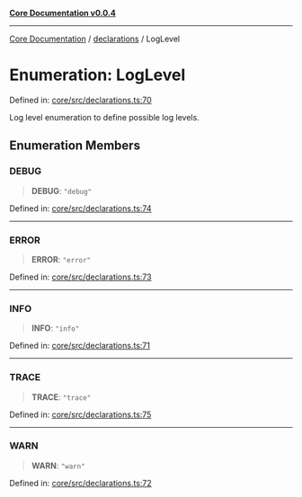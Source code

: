 [**Core Documentation v0.0.4**](../../README.md)

***

[Core Documentation](../../modules.md) / [declarations](../README.md) / LogLevel

# Enumeration: LogLevel

Defined in: [core/src/declarations.ts:70](https://github.com/stonemjs/core/blob/4b1b931e44a5db2600109fa7ae2a8b532ed77730/src/declarations.ts#L70)

Log level enumeration to define possible log levels.

## Enumeration Members

### DEBUG

> **DEBUG**: `"debug"`

Defined in: [core/src/declarations.ts:74](https://github.com/stonemjs/core/blob/4b1b931e44a5db2600109fa7ae2a8b532ed77730/src/declarations.ts#L74)

***

### ERROR

> **ERROR**: `"error"`

Defined in: [core/src/declarations.ts:73](https://github.com/stonemjs/core/blob/4b1b931e44a5db2600109fa7ae2a8b532ed77730/src/declarations.ts#L73)

***

### INFO

> **INFO**: `"info"`

Defined in: [core/src/declarations.ts:71](https://github.com/stonemjs/core/blob/4b1b931e44a5db2600109fa7ae2a8b532ed77730/src/declarations.ts#L71)

***

### TRACE

> **TRACE**: `"trace"`

Defined in: [core/src/declarations.ts:75](https://github.com/stonemjs/core/blob/4b1b931e44a5db2600109fa7ae2a8b532ed77730/src/declarations.ts#L75)

***

### WARN

> **WARN**: `"warn"`

Defined in: [core/src/declarations.ts:72](https://github.com/stonemjs/core/blob/4b1b931e44a5db2600109fa7ae2a8b532ed77730/src/declarations.ts#L72)

